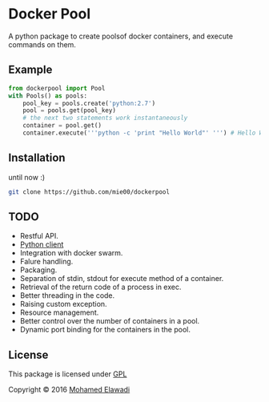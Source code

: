 # Docker Pool

A python package to create poolsof docker containers, and execute commands on them.

## Example

```py
from dockerpool import Pool
with Pools() as pools:
    pool_key = pools.create('python:2.7')
    pool = pools.get(pool_key)
    # the next two statements work instantaneously
    container = pool.get()
    container.execute('''python -c 'print "Hello World"' ''') # Hello World
```

## Installation

until now :)

```bash
git clone https://github.com/mie00/dockerpool
```

## TODO

* Restful API.
* [Python client](https://github.com/mie00/dockerpool-client)
* Integration with docker swarm.
* Falure handling.
* Packaging.
* Separation of stdin, stdout for execute method of a container.
* Retrieval of the return code of a process in exec.
* Better threading in the code.
* Raising custom exception.
* Resource management.
* Better control over the number of containers in a pool.
* Dynamic port binding for the containers in the pool.

## License

This package is licensed under [GPL](LICENSE)

Copyright © 2016 [Mohamed Elawadi](https://github.com/mie00)
